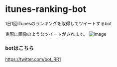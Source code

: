 # itunes-ranking-bot
1日1回iTunesのランキングを取得してツイートするbot

実際に画像のようなツイートがされます。
![image](https://user-images.githubusercontent.com/64817732/131196762-870b6ff9-3ebe-42c2-b0ab-8ecc1c722bfe.png)

### botはこちら
https://twitter.com/bot_RR1
